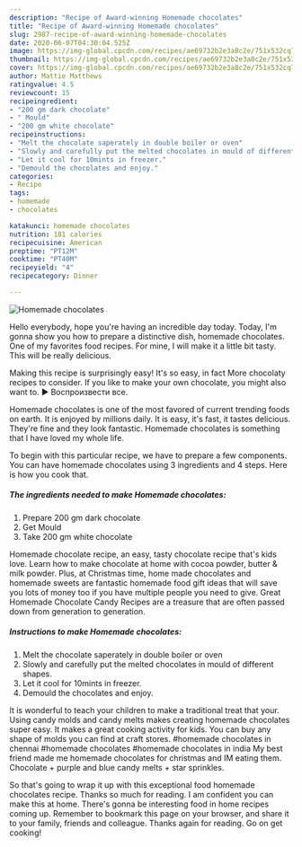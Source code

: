 ```yaml
---
description: "Recipe of Award-winning Homemade chocolates"
title: "Recipe of Award-winning Homemade chocolates"
slug: 2987-recipe-of-award-winning-homemade-chocolates
date: 2020-06-07T04:30:04.525Z
image: https://img-global.cpcdn.com/recipes/ae69732b2e3a8c2e/751x532cq70/homemade-chocolates-recipe-main-photo.jpg
thumbnail: https://img-global.cpcdn.com/recipes/ae69732b2e3a8c2e/751x532cq70/homemade-chocolates-recipe-main-photo.jpg
cover: https://img-global.cpcdn.com/recipes/ae69732b2e3a8c2e/751x532cq70/homemade-chocolates-recipe-main-photo.jpg
author: Mattie Matthews
ratingvalue: 4.5
reviewcount: 15
recipeingredient:
- "200 gm dark chocolate"
- " Mould"
- "200 gm white chocolate"
recipeinstructions:
- "Melt the chocolate saperately in double boiler or oven"
- "Slowly and carefully put the melted chocolates in mould of different shapes."
- "Let it cool for 10mints in freezer."
- "Demould the chocolates and enjoy."
categories:
- Recipe
tags:
- homemade
- chocolates

katakunci: homemade chocolates 
nutrition: 181 calories
recipecuisine: American
preptime: "PT12M"
cooktime: "PT40M"
recipeyield: "4"
recipecategory: Dinner

---
```



![Homemade chocolates](https://img-global.cpcdn.com/recipes/ae69732b2e3a8c2e/751x532cq70/homemade-chocolates-recipe-main-photo.jpg)

Hello everybody, hope you're having an incredible day today. Today, I'm gonna show you how to prepare a distinctive dish, homemade chocolates. One of my favorites food recipes. For mine, I will make it a little bit tasty. This will be really delicious.

Making this recipe is surprisingly easy! It&#39;s so easy, in fact More chocolaty recipes to consider. If you like to make your own chocolate, you might also want to. ► Воспроизвести все.

Homemade chocolates is one of the most favored of current trending foods on earth. It is enjoyed by millions daily. It is easy, it's fast, it tastes delicious. They're fine and they look fantastic. Homemade chocolates is something that I have loved my whole life.


To begin with this particular recipe, we have to prepare a few components. You can have homemade chocolates using 3 ingredients and 4 steps. Here is how you cook that.

<!--inarticleads1-->

##### The ingredients needed to make Homemade chocolates:

1. Prepare 200 gm dark chocolate
1. Get  Mould
1. Take 200 gm white chocolate


Homemade chocolate recipe, an easy, tasty chocolate recipe that&#39;s kids love. Learn how to make chocolate at home with cocoa powder, butter &amp; milk powder. Plus, at Christmas time, home made chocolates and homemade sweets are fantastic homemade food gift ideas that will save you lots of money too if you have multiple people you need to give. Great Homemade Chocolate Candy Recipes are a treasure that are often passed down from generation to generation. 

<!--inarticleads2-->

##### Instructions to make Homemade chocolates:

1. Melt the chocolate saperately in double boiler or oven
1. Slowly and carefully put the melted chocolates in mould of different shapes.
1. Let it cool for 10mints in freezer.
1. Demould the chocolates and enjoy.


It is wonderful to teach your children to make a traditional treat that your. Using candy molds and candy melts makes creating homemade chocolates super easy. It makes a great cooking activity for kids. You can buy any shape of molds you can find at craft stores. #homemade chocolates in chennai #homemade chocolates #homemade chocolates in india My best friend made me homemade chocolates for christmas and IM eating them. Chocolate + purple and blue candy melts + star sprinkles. 

So that's going to wrap it up with this exceptional food homemade chocolates recipe. Thanks so much for reading. I am confident you can make this at home. There's gonna be interesting food in home recipes coming up. Remember to bookmark this page on your browser, and share it to your family, friends and colleague. Thanks again for reading. Go on get cooking!
